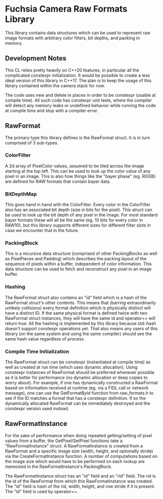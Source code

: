 # Fuchsia Camera Raw Formats Library

This library contains data structures which can be used to represent raw
image formats with arbitrary color filters, bit depths, and packing in
memory.

## Development Notes

This CL relies pretty heavily on C++20 features, in particular all the
complicated constexpr initialization. It would be possible to create a
less ideal version of this library in C++17. The plan is to keep the
usage of this library contained within the camera stack for now.

The code uses new and delete in places in order to be constexpr
(usable at compile time). All such code has constexpr unit tests, where
the compiler will detect any memory leaks or undefined behavior while
running the code at compile time and stop with a compiler error.

## RawFormat

The primary type this library defines is the RawFormat struct. It is in
turn comprised of 3 sub-types.

### ColorFilter

A 2d array of PixelColor values, assumed to be tiled across the image
starting at the top left. This can be used to look up the color value of
any pixel in an image. This is also how things like the "bayer phase"
(eg. RGGB) are defined for RAW formats that contain bayer data.

### BitDepthMap

This goes hand in hand with the ColorFilter. Every color in the
ColorFilter also has an associated bit depth (size in bits for the
pixel). This struct can be used to look up the bit depth of any pixel in
the image. For most standard bayer formats these will all be the same
(eg. 10 bits for every color in RAW10), but this library supports
different sizes for different filter slots in case we encounter that in
the future.

### PackingBlock

This is a recursive data structure (comprised of other PackingBlocks as
well as PixelPieces and Padding) which describes the packing layout of
the sequence of pixels within a buffer, independent of color
information. This data structure can be used to fetch and reconstruct
any pixel in an image buffer.

### Hashing

The RawFormat struct also contains an "id" field which is a hash of the
RawFormat struct's other contents. This means that (barring
extraordinarily unlikely collisions) every format definition which is
physically distinct will have a distinct ID. If the same physical format
is defined twice with two RawFormat struct instances, they will have the
same id and operator== will return true. All the hashing is implemented
by this library because std::hash doesn't support constexpr operations
yet. That also means any users of this library (on the same system and
using the same compiler) should see the same hash value regardless of
process.

### Compile Time Initialization

The RawFormat struct can be constexpr (instantiated at compile time) as
well as created at run time (which uses dynamic allocation). Using
constexpr instances of RawFormat should be preferred whenever possible
as it is better for performance (no dynamic allocation or deep copies to
worry about). For example, if one has dynamically constructed a
RawFormat based on information received at runtime (eg. via a FIDL call
or network message), one can use the GetFormatById function from
raw_formats.h to see if the ID matches a format that has a constexpr
definition. If so the dynamically allocated RawFormat can be immediately
destroyed and the constexpr version used instead.

## RawFormatInstance

For the sake of performance when doing repeated getting/setting of pixel
values from a buffer, the GetPixel/SetPixel functions take a
"RawFormatInstance" struct. A RawFormatInstance is created from a
RawFormat and a specific image size (width, height, and optionally
stride) via the CreateFormatInstance function. A number of computations
based on the image size which would have to be performed on each lookup
are memoized in the RawFormatInstance's PackingBlock.

The RawFormatInstance struct has an "id" field and an "rid" field. The
rid is the id of the RawFormat from which this RawFormatInstance was
created. The "id" field is hash of the rid, width, height, and row
stride if it is present. The "id" field is used by operator==.
